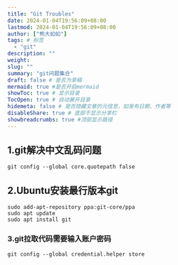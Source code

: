 ```yaml
---
title: "Git Troubles"
date: 2024-01-04T19:56:09+08:00
lastmod: 2024-01-04T19:56:09+08:00
author: ["熊大如如"]
tags: # 标签
  - "git"
description: ""
weight:
slug: ""
summary: "git问题集合"
draft: false # 是否为草稿
mermaid: true #是否开启mermaid
showToc: true # 显示目录
TocOpen: true # 自动展开目录
hidemeta: false # 是否隐藏文章的元信息，如发布日期、作者等
disableShare: true # 底部不显示分享栏
showbreadcrumbs: true #顶部显示路径
---
```


## 1.git解决中文乱码问题
```
git config --global core.quotepath false
```

## 2.Ubuntu安装最行版本git
```
sudo add-apt-repository ppa:git-core/ppa
sudo apt update
sudo apt install git
```

### 3.git拉取代码需要输入账户密码
``` 
git config --global credential.helper store
```
